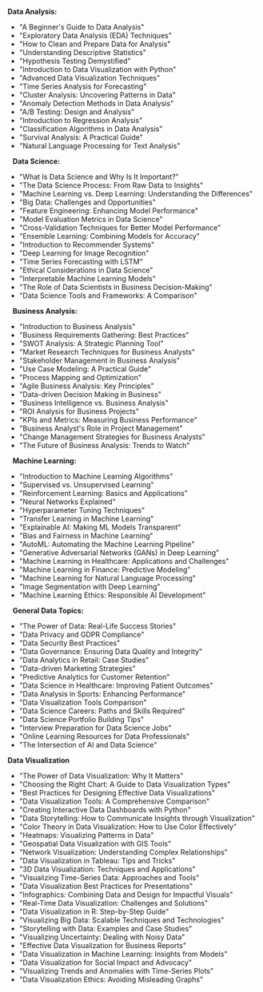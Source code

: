 
**Data Analysis:**
* "A Beginner's Guide to Data Analysis"
* "Exploratory Data Analysis (EDA) Techniques"
* "How to Clean and Prepare Data for Analysis"
* "Understanding Descriptive Statistics"
* "Hypothesis Testing Demystified"
* "Introduction to Data Visualization with Python"
* "Advanced Data Visualization Techniques"
* "Time Series Analysis for Forecasting"
* "Cluster Analysis: Uncovering Patterns in Data"
* "Anomaly Detection Methods in Data Analysis"
* "A/B Testing: Design and Analysis"
* "Introduction to Regression Analysis"
* "Classification Algorithms in Data Analysis"
* "Survival Analysis: A Practical Guide"
* "Natural Language Processing for Text Analysis"

⠀**Data Science:**
* "What Is Data Science and Why Is It Important?"
* "The Data Science Process: From Raw Data to Insights"
* "Machine Learning vs. Deep Learning: Understanding the Differences"
* "Big Data: Challenges and Opportunities"
* "Feature Engineering: Enhancing Model Performance"
* "Model Evaluation Metrics in Data Science"
* "Cross-Validation Techniques for Better Model Performance"
* "Ensemble Learning: Combining Models for Accuracy"
* "Introduction to Recommender Systems"
* "Deep Learning for Image Recognition"
* "Time Series Forecasting with LSTM"
* "Ethical Considerations in Data Science"
* "Interpretable Machine Learning Models"
* "The Role of Data Scientists in Business Decision-Making"
* "Data Science Tools and Frameworks: A Comparison"

⠀**Business Analysis:**
* "Introduction to Business Analysis"
* "Business Requirements Gathering: Best Practices"
* "SWOT Analysis: A Strategic Planning Tool"
* "Market Research Techniques for Business Analysts"
* "Stakeholder Management in Business Analysis"
* "Use Case Modeling: A Practical Guide"
* "Process Mapping and Optimization"
* "Agile Business Analysis: Key Principles"
* "Data-driven Decision Making in Business"
* "Business Intelligence vs. Business Analysis"
* "ROI Analysis for Business Projects"
* "KPIs and Metrics: Measuring Business Performance"
* "Business Analyst's Role in Project Management"
* "Change Management Strategies for Business Analysts"
* "The Future of Business Analysis: Trends to Watch"

⠀**Machine Learning:**
* "Introduction to Machine Learning Algorithms"
* "Supervised vs. Unsupervised Learning"
* "Reinforcement Learning: Basics and Applications"
* "Neural Networks Explained"
* "Hyperparameter Tuning Techniques"
* "Transfer Learning in Machine Learning"
* "Explainable AI: Making ML Models Transparent"
* "Bias and Fairness in Machine Learning"
* "AutoML: Automating the Machine Learning Pipeline"
* "Generative Adversarial Networks (GANs) in Deep Learning"
* "Machine Learning in Healthcare: Applications and Challenges"
* "Machine Learning in Finance: Predictive Modeling"
* "Machine Learning for Natural Language Processing"
* "Image Segmentation with Deep Learning"
* "Machine Learning Ethics: Responsible AI Development"

⠀**General Data Topics:**
* "The Power of Data: Real-Life Success Stories"
* "Data Privacy and GDPR Compliance"
* "Data Security Best Practices"
* "Data Governance: Ensuring Data Quality and Integrity"
* "Data Analytics in Retail: Case Studies"
* "Data-driven Marketing Strategies"
* "Predictive Analytics for Customer Retention"
* "Data Science in Healthcare: Improving Patient Outcomes"
* "Data Analysis in Sports: Enhancing Performance"
* "Data Visualization Tools Comparison"
* "Data Science Careers: Paths and Skills Required"
* "Data Science Portfolio Building Tips"
* "Interview Preparation for Data Science Jobs"
* "Online Learning Resources for Data Professionals"
* "The Intersection of AI and Data Science"

**Data Visualization**
* "The Power of Data Visualization: Why It Matters"
* "Choosing the Right Chart: A Guide to Data Visualization Types"
* "Best Practices for Designing Effective Data Visualizations"
* "Data Visualization Tools: A Comprehensive Comparison"
* "Creating Interactive Data Dashboards with Python"
* "Data Storytelling: How to Communicate Insights through Visualization"
* "Color Theory in Data Visualization: How to Use Color Effectively"
* "Heatmaps: Visualizing Patterns in Data"
* "Geospatial Data Visualization with GIS Tools"
* "Network Visualization: Understanding Complex Relationships"
* "Data Visualization in Tableau: Tips and Tricks"
* "3D Data Visualization: Techniques and Applications"
* "Visualizing Time-Series Data: Approaches and Tools"
* "Data Visualization Best Practices for Presentations"
* "Infographics: Combining Data and Design for Impactful Visuals"
* "Real-Time Data Visualization: Challenges and Solutions"
* "Data Visualization in R: Step-by-Step Guide"
* "Visualizing Big Data: Scalable Techniques and Technologies"
* "Storytelling with Data: Examples and Case Studies"
* "Visualizing Uncertainty: Dealing with Noisy Data"
* "Effective Data Visualization for Business Reports"
* "Data Visualization in Machine Learning: Insights from Models"
* "Data Visualization for Social Impact and Advocacy"
* "Visualizing Trends and Anomalies with Time-Series Plots"
* "Data Visualization Ethics: Avoiding Misleading Graphs"

